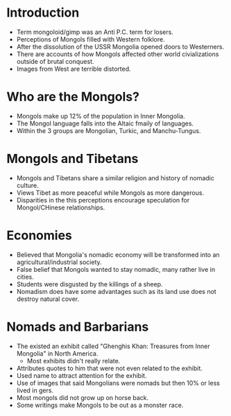 # Introduction
- Term mongoloid/gimp was an Anti P.C. term for losers.
- Perceptions of Mongols filled with Western folklore.
- After the dissolution of the USSR Mongolia opened doors to Westerners.
- There are accounts of how Mongols affected other world civializations outside of brutal conquest.
- Images from West are terrible distorted.

# Who are the Mongols?
- Mongols make up 12% of the population in Inner Mongolia.
- The Mongol language falls into the Altaic fmaily of languages.
- Within the 3 groups are Mongolian, Turkic, and Manchu-Tungus.

# Mongols and Tibetans
- Mongols and Tibetans share a similar religion and history of nomadic culture.
- Views Tibet as more peaceful while Mongols as more dangerous.
- Disparities in the this perceptions encourage speculation for Mongol/CHinese relationships.

# Economies
- Believed that Mongolia's nomadic economy will be transformed into an agricultural/industrial
society.
- False belief that Mongols wanted to stay nomadic, many rather live in cities.
- Students were disgusted by the killings of a sheep.
- Nomadism does have some advantages such as its land use does not destroy natural cover.

# Nomads and Barbarians
- The existed an exhibit called "Ghenghis Khan: Treasures from Inner Mongolia" in North America.
  - Most exhibits didn't really relate.
- Attributes quotes to him that were not even related to the exhibit.
- Used name to attract attention for the exhibit.
- Use of images that said Mongolians were nomads but then 10% or less lived in gers.
- Most mongols did not grow up on horse back.
- Some writings make Mongols to be out as a monster race.
